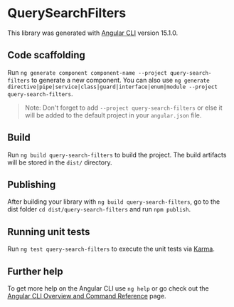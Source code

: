 # QuerySearchFilters

This library was generated with [Angular CLI](https://github.com/angular/angular-cli) version 15.1.0.

## Code scaffolding

Run `ng generate component component-name --project query-search-filters` to generate a new component. You can also use `ng generate directive|pipe|service|class|guard|interface|enum|module --project query-search-filters`.
> Note: Don't forget to add `--project query-search-filters` or else it will be added to the default project in your `angular.json` file. 

## Build

Run `ng build query-search-filters` to build the project. The build artifacts will be stored in the `dist/` directory.

## Publishing

After building your library with `ng build query-search-filters`, go to the dist folder `cd dist/query-search-filters` and run `npm publish`.

## Running unit tests

Run `ng test query-search-filters` to execute the unit tests via [Karma](https://karma-runner.github.io).

## Further help

To get more help on the Angular CLI use `ng help` or go check out the [Angular CLI Overview and Command Reference](https://angular.io/cli) page.
